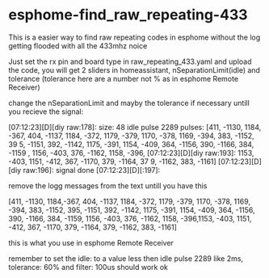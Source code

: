 # esphome-find_raw_repeating-433
This is a easier way to find raw repeating codes in esphome without the log getting flooded with all the 433mhz noice

Just set the rx pin and board type in raw_repeating_433.yaml and upload the code, you will get 2 sliders in homeassistant, nSeparationLimit(idle) and tolerance (tolerance here are a number not % as in esphome Remote Receiver)

change the nSeparationLimit and mayby the tolerance if necessary untill you recieve the signal:

[07:12:23][D][diy raw:178]: size: 48 idle pulse 2289 pulses: [411, -1130, 1184, -367, 404, -1137, 1184, -372, 1179, -379, 1170, -378, 1169, -394, 383, -1152, 39 5, -1151, 392, -1142, 1175, -391, 1154, -409, 364, -1156, 390, -1166, 384, -1159 , 1156, -403, 376, -1162, 1158, -396, [07:12:23][D][diy raw:193]: 1153, -403, 1151, -412, 367, -1170, 379, -1164, 37 9, -1162, 383, -1161] [07:12:23][D][diy raw:196]: signal done [07:12:23][D][:197]:

remove the logg messages from the text untill you have this

[411, -1130, 1184,-367, 404, -1137, 1184, -372, 1179, -379, 1170, -378, 1169, -394, 383, -1152, 395, -1151, 392, -1142, 1175, -391, 1154, -409, 364, -1156, 390, -1166, 384, -1159, 1156, -403, 376, -1162, 1158, -396,1153, -403, 1151, -412, 367, -1170, 379, -1164, 379, -1162, 383, -1161]

this is what you use in esphome Remote Receiver

remember to set the idle: to a value less then idle pulse 2289 like 2ms, tolerance: 60% and filter: 100us should work ok
